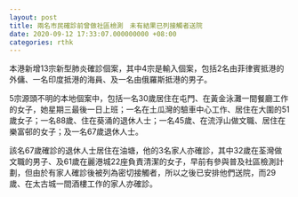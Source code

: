 ```yaml
---
layout: post
title: 兩名市民確診前曾做社區檢測　未有結果已列接觸者送院
date: 2020-09-12 17:33:07.000000000 +08:00
categories: rthk
---
```


本港新增13宗新型肺炎確診個案，其中4宗是輸入個案，包括2名由菲律賓抵港的外傭、一名印度抵港的海員、及一名由俄羅斯抵港的男子。

5宗源頭不明的本地個案中，包括一名30歲居住在屯門、在黃金泳灘一間餐廳工作的女子，她星期三最後一日上班；一名在土瓜灣的驗車中心工作、居住在大圍的51歲女子；一名88歲、住在葵涌的退休人士；一名45歲、在流浮山做文職、居住在樂富邨的女子；及一名67歲退休人士。

該名67歲確診的退休人士居住在油塘，他的3名家人亦確診，其中32歲在荃灣做文職的男子、及61歲在麗港城22座負責清潔的女子，早前有參與普及社區檢測計劃，但由於有家人確診後被列為密切接觸者，所以之後已安排他們送院，而29歲、在太古城一間酒樓工作的家人亦確診。
